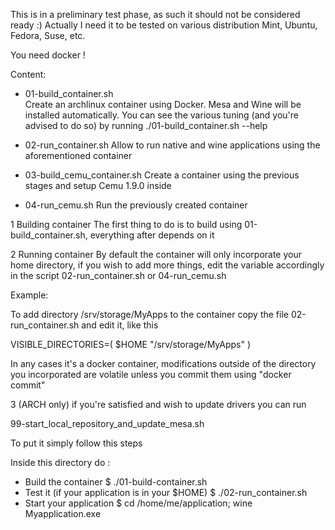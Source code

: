 
This is in a preliminary test phase, as such it should not be considered ready :)
Actually I need it to be tested on various distribution  Mint, Ubuntu, Fedora, Suse, etc.

You need docker !




Content:

- 01-build_container.sh  
Create an archlinux container using Docker. Mesa and Wine will be installed automatically.
You can see the various tuning (and you're advised to do so) by running
./01-build_container.sh --help


- 02-run_container.sh
Allow to run native and wine applications using the aforementioned container

- 03-build_cemu_container.sh
Create a container using the previous stages and setup Cemu 1.9.0 inside


- 04-run_cemu.sh
Run the previously created container 

1 Building container
  The first thing to do is to build using 01-build_container.sh, everything after depends on it  

2 Running container 
  By default the container will only incorporate your home directory, if you wish to add more things, 
  edit the variable accordingly in the script 02-run_container.sh or 04-run_cemu.sh

Example:

To add directory /srv/storage/MyApps to the container copy the file 02-run_container.sh and edit it, like this

VISIBLE_DIRECTORIES=( $HOME "/srv/storage/MyApps" )

In any cases it's a docker container, modifications outside of the directory you incorporated are volatile
unless you commit them using "docker commit"

3 (ARCH only) if you're satisfied and wish to update drivers you can run 

  99-start_local_repository_and_update_mesa.sh





To put it simply follow this steps


Inside this directory do :
- Build the container
$ ./01-build-container.sh
- Test it (if your application is in your $HOME)
$ ./02-run_container.sh
- Start your application
$ cd /home/me/application; wine Myapplication.exe








